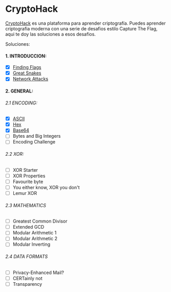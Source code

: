 # CryptoHack
[CryptoHack](https://cryptohack.org/) es una plataforma para aprender criptografía. Puedes aprender criptografia moderna con una serie de desafios estilo Capture The Flag, aqui te doy las soluciones a esos desafios.

Soluciones:

#### 1. INTRODUCCION:
- [x] [Finding Flags](https://github.com/h-r0rsch4ch/CryptoHack/blob/main/Introduccion/Finding%20Flags.py)
- [x] [Great Snakes](https://github.com/h-r0rsch4ch/CryptoHack/blob/main/Introduccion/Great%20Snakes.py)
- [x] [Network Attacks](https://github.com/h-r0rsch4ch/CryptoHack/blob/main/Introduccion/Network%20Attacks.py)
#### 2. GENERAL:  
###### 2.1 ENCODING:
- [x] [ASCII](https://github.com/h-r0rsch4ch/CryptoHack/blob/main/General/ASCII.py)
- [x] [Hex](https://github.com/h-r0rsch4ch/CryptoHack/blob/main/General/Hex.py)
- [x] [Base64](https://github.com/h-r0rsch4ch/CryptoHack/blob/main/General/Base64.py)
- [ ] Bytes and Big Integers
- [ ] Encoding Challenge
###### 2.2 XOR:
- [ ] XOR Starter
- [ ] XOR Properties
- [ ] Favourite byte
- [ ] You either know, XOR you don't
- [ ] Lemur XOR
###### 2.3 MATHEMATICS
- [ ] Greatest Common Divisor
- [ ] Extended GCD
- [ ] Modular Arithmetic 1
- [ ] Modular Arithmetic 2
- [ ] Modular Inverting
###### 2.4 DATA FORMATS
- [ ] Privacy-Enhanced Mail?
- [ ] CERTainly not
- [ ] Transparency
